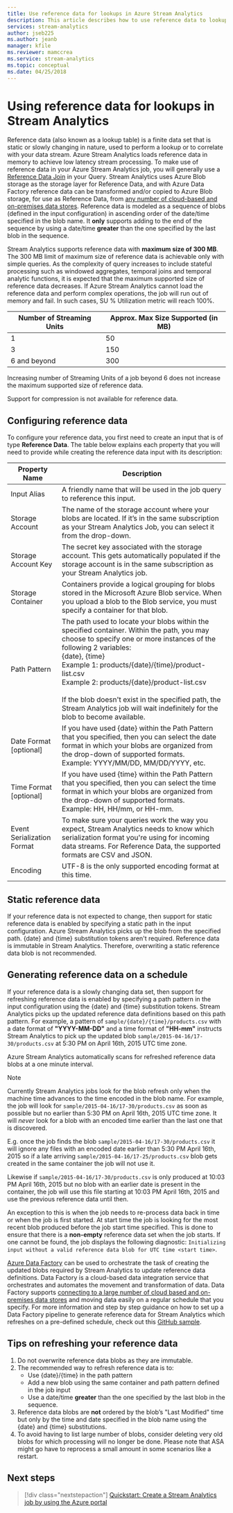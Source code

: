 ```yaml
---
title: Use reference data for lookups in Azure Stream Analytics
description: This article describes how to use reference data to lookup or correlate data in an Azure Stream Analytics job's query design.
services: stream-analytics
author: jseb225
ms.author: jeanb
manager: kfile
ms.reviewer: mamccrea
ms.service: stream-analytics
ms.topic: conceptual
ms.date: 04/25/2018
---
```

# Using reference data for lookups in Stream Analytics
Reference data (also known as a lookup table) is a finite data set that is static or slowly changing in nature, used to perform a lookup or to correlate with your data stream. Azure Stream Analytics loads reference data in memory to achieve low latency stream processing. To make use of reference data in your Azure Stream Analytics job, you will generally use a [Reference Data Join](https://msdn.microsoft.com/library/azure/dn949258.aspx) in your Query. Stream Analytics uses Azure Blob storage as the storage layer for Reference Data, and with Azure Data Factory reference data can be transformed and/or copied to Azure Blob storage, for use as Reference Data, from [any number of cloud-based and on-premises data stores](../data-factory/copy-activity-overview.md). Reference data is modeled as a sequence of blobs (defined in the input configuration) in ascending order of the date/time specified in the blob name. It **only** supports adding to the end of the sequence by using a date/time **greater** than the one specified by the last blob in the sequence.

Stream Analytics supports reference data with **maximum size of 300 MB**. The 300 MB limit of maximum size of reference data is achievable only with simple queries. As the complexity of query increases to include stateful processing such as windowed aggregates, temporal joins and temporal analytic functions, it is expected that the maximum supported size of reference data decreases. If Azure Stream Analytics cannot load the reference data and perform complex operations, the job will run out of memory and fail. In such cases, SU % Utilization metric will reach 100%.    

|**Number of Streaming Units**  |**Approx. Max Size Supported (in MB)**  |
|---------|---------|
|1   |50   |
|3   |150   |
|6 and beyond   |300   |

Increasing number of Streaming Units of a job beyond 6 does not increase the maximum supported size of reference data.

Support for compression is not available for reference data. 

## Configuring reference data
To configure your reference data, you first need to create an input that is of type **Reference Data**. The table below explains each property that you will need to provide while creating the reference data input with its description:

|**Property Name**  |**Description**  |
|---------|---------|
|Input Alias   | A friendly name that will be used in the job query to reference this input.   |
|Storage Account   | The name of the storage account where your blobs are located. If it’s in the same subscription as your Stream Analytics Job, you can select it from the drop-down.   |
|Storage Account Key   | The secret key associated with the storage account. This gets automatically populated if the storage account is in the same subscription as your Stream Analytics job.   |
|Storage Container   | Containers provide a logical grouping for blobs stored in the Microsoft Azure Blob service. When you upload a blob to the Blob service, you must specify a container for that blob.   |
|Path Pattern   | The path used to locate your blobs within the specified container. Within the path, you may choose to specify one or more instances of the following 2 variables:<BR>{date}, {time}<BR>Example 1: products/{date}/{time}/product-list.csv<BR>Example 2: products/{date}/product-list.csv<BR><br> If the blob doesn't exist in the specified path, the Stream Analytics job will wait indefinitely for the blob to become available.   |
|Date Format [optional]   | If you have used {date} within the Path Pattern that you specified, then you can select the date format in which your blobs are organized from the drop-down of supported formats.<BR>Example: YYYY/MM/DD, MM/DD/YYYY, etc.   |
|Time Format [optional]   | If you have used {time} within the Path Pattern that you specified, then you can select the time format in which your blobs are organized from the drop-down of supported formats.<BR>Example: HH, HH/mm, or HH-mm.  |
|Event Serialization Format   | To make sure your queries work the way you expect, Stream Analytics needs to know which serialization format you're using for incoming data streams. For Reference Data, the supported formats are CSV and JSON.  |
|Encoding   | UTF-8 is the only supported encoding format at this time.  |

## Static reference data
If your reference data is not expected to change, then support for static reference data is enabled by specifying a static path in the input configuration. Azure Stream Analytics picks up the blob from the specified path. {date} and {time} substitution tokens aren't required. Reference data is immutable in Stream Analytics. Therefore, overwriting a static reference data blob is not recommended.

## Generating reference data on a schedule
If your reference data is a slowly changing data set, then support for refreshing reference data is enabled by specifying a path pattern in the input configuration using the {date} and {time} substitution tokens. Stream Analytics picks up the updated reference data definitions based on this path pattern. For example, a pattern of `sample/{date}/{time}/products.csv` with a date format of **"YYYY-MM-DD"** and a time format of **"HH-mm"** instructs Stream Analytics to pick up the updated blob `sample/2015-04-16/17-30/products.csv` at 5:30 PM on April 16th, 2015 UTC time zone.

Azure Stream Analytics automatically scans for refreshed reference data blobs at a one minute interval.

> [!NOTE]
> Currently Stream Analytics jobs look for the blob refresh only when the machine time advances to the time encoded in the blob name. For example, the job will look for `sample/2015-04-16/17-30/products.csv` as soon as possible but no earlier than 5:30 PM on April 16th, 2015 UTC time zone. It will *never* look for a blob with an encoded time earlier than the last one that is discovered.
> 
> E.g. once the job finds the blob `sample/2015-04-16/17-30/products.csv` it will ignore any files with an encoded date earlier than 5:30 PM April 16th, 2015 so if a late arriving `sample/2015-04-16/17-25/products.csv` blob gets created in the same container the job will not use it.
> 
> Likewise if `sample/2015-04-16/17-30/products.csv` is only produced at 10:03 PM April 16th, 2015 but no blob with an earlier date is present in the container, the job will use this file starting at 10:03 PM April 16th, 2015 and use the previous reference data until then.
> 
> An exception to this is when the job needs to re-process data back in time or when the job is first started. At start time the job is looking for the most recent blob produced before the job start time specified. This is done to ensure that there is a **non-empty** reference data set when the job starts. If one cannot be found, the job displays the following diagnostic: `Initializing input without a valid reference data blob for UTC time <start time>`.
> 
> 

[Azure Data Factory](https://azure.microsoft.com/documentation/services/data-factory/) can be used to orchestrate the task of creating the updated blobs required by Stream Analytics to update reference data definitions. Data Factory is a cloud-based data integration service that orchestrates and automates the movement and transformation of data. Data Factory supports [connecting to a large number of cloud based and on-premises data stores](../data-factory/copy-activity-overview.md) and moving data easily on a regular schedule that you specify. For more information and step by step guidance on how to set up a Data Factory pipeline to generate reference data for Stream Analytics which refreshes on a pre-defined schedule, check out this [GitHub sample](https://github.com/Azure/Azure-DataFactory/tree/master/Samples/ReferenceDataRefreshForASAJobs).

## Tips on refreshing your reference data
1. Do not overwrite reference data blobs as they are immutable.
2. The recommended way to refresh reference data is to:
    * Use {date}/{time} in the path pattern
    * Add a new blob using the same container and path pattern defined in the job input
    * Use a date/time **greater** than the one specified by the last blob in the sequence.
3. Reference data blobs are **not** ordered by the blob’s "Last Modified" time but only by the time and date specified in the blob name using the {date} and {time} substitutions.
3. To avoid having to list large number of blobs, consider deleting very old blobs for which processing will no longer be done. Please note that ASA might go have to reprocess a small amount in some scenarios like a restart.

## Next steps
> [!div class="nextstepaction"]
> [Quickstart: Create a Stream Analytics job by using the Azure portal](stream-analytics-quick-create-portal.md)

<!--Link references-->
[stream.analytics.developer.guide]: ../stream-analytics-developer-guide.md
[stream.analytics.scale.jobs]: stream-analytics-scale-jobs.md
[stream.analytics.introduction]: stream-analytics-real-time-fraud-detection.md
[stream.analytics.get.started]: stream-analytics-get-started.md
[stream.analytics.query.language.reference]: https://go.microsoft.com/fwlink/?LinkID=513299
[stream.analytics.rest.api.reference]: https://go.microsoft.com/fwlink/?LinkId=517301
